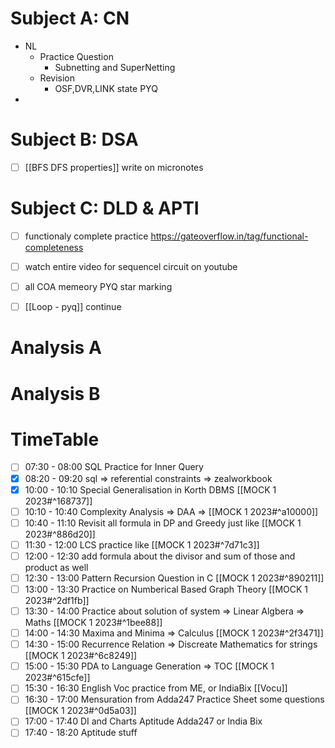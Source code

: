 # Subject A: CN
- NL
	- Practice Question
		- Subnetting and SuperNetting
	- Revision
		- OSF,DVR,LINK state PYQ
- 
      
# Subject B: DSA
- [ ] [[BFS DFS properties]] write on micronotes


# Subject C: DLD & APTI
- [ ] functionaly complete practice https://gateoverflow.in/tag/functional-completeness
- [ ] watch entire video for sequencel circuit on youtube
- [ ] all COA memeory PYQ star marking
- [ ] [[Loop - pyq]] continue


# Analysis A

# Analysis B


# TimeTable 
- [ ] 07:30 - 08:00 SQL Practice for Inner Query
- [x] 08:20 - 09:20 sql => referential constraints => zealworkbook
- [x] 10:00 - 10:10 Special Generalisation in Korth DBMS [[MOCK 1 2023#^168737]]
- [ ] 10:10 - 10:40 Complexity Analysis => DAA => [[MOCK 1 2023#^a10000]]
- [ ] 10:40 - 11:10 Revisit all formula in DP and Greedy just like [[MOCK 1 2023#^886d20]]
- [ ] 11:30 - 12:00 LCS practice like [[MOCK 1 2023#^7d71c3]]
- [ ] 12:00 - 12:30 add formula about the divisor and sum of those and product as well
- [ ] 12:30 - 13:00 Pattern Recursion Question in C [[MOCK 1 2023#^890211]]
- [ ] 13:00 - 13:30 Practice on Numberical Based Graph Theory [[MOCK 1 2023#^2df1fb]]
- [ ] 13:30 - 14:00 Practice about solution of system => Linear Algbera => Maths [[MOCK 1 2023#^1bee88]]
- [ ] 14:00 - 14:30 Maxima and Minima => Calculus [[MOCK 1 2023#^2f3471]]
- [ ] 14:30 - 15:00 Recurrence Relation => Discreate Mathematics for strings [[MOCK 1 2023#^6c8249]]
- [ ] 15:00 - 15:30 PDA to Language Generation => TOC [[MOCK 1 2023#^615cfe]]
- [ ] 15:30 - 16:30 English Voc practice from ME, or IndiaBix [[Vocu]]
- [ ] 16:30 - 17:00 Mensuration from Adda247 Practice Sheet some questions [[MOCK 1 2023#^0d5a03]]
- [ ] 17:00 - 17:40 DI and Charts Aptitude Adda247 or India Bix
- [ ] 17:40 - 18:20 Aptitude stuff
